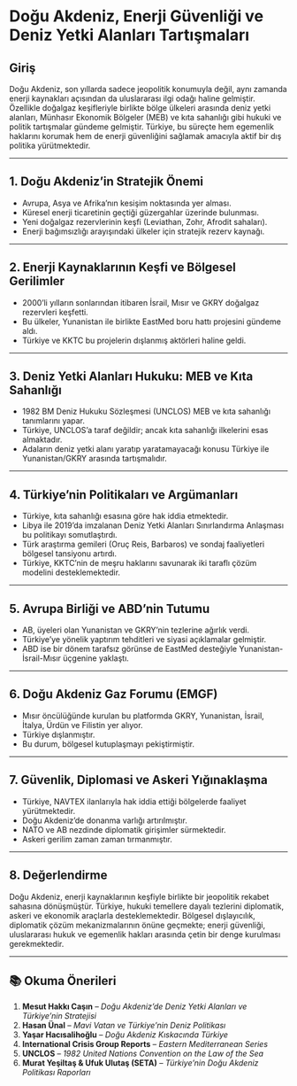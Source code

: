 # Doğu Akdeniz, Enerji Güvenliği ve Deniz Yetki Alanları Tartışmaları

## Giriş

Doğu Akdeniz, son yıllarda sadece jeopolitik konumuyla değil, aynı zamanda enerji kaynakları açısından da uluslararası ilgi odağı haline gelmiştir. Özellikle doğalgaz keşifleriyle birlikte bölge ülkeleri arasında deniz yetki alanları, Münhasır Ekonomik Bölgeler (MEB) ve kıta sahanlığı gibi hukuki ve politik tartışmalar gündeme gelmiştir. Türkiye, bu süreçte hem egemenlik haklarını korumak hem de enerji güvenliğini sağlamak amacıyla aktif bir dış politika yürütmektedir.

---

## 1. Doğu Akdeniz’in Stratejik Önemi

- Avrupa, Asya ve Afrika’nın kesişim noktasında yer alması.
- Küresel enerji ticaretinin geçtiği güzergahlar üzerinde bulunması.
- Yeni doğalgaz rezervlerinin keşfi (Leviathan, Zohr, Afrodit sahaları).
- Enerji bağımsızlığı arayışındaki ülkeler için stratejik rezerv kaynağı.

---

## 2. Enerji Kaynaklarının Keşfi ve Bölgesel Gerilimler

- 2000’li yılların sonlarından itibaren İsrail, Mısır ve GKRY doğalgaz rezervleri keşfetti.
- Bu ülkeler, Yunanistan ile birlikte EastMed boru hattı projesini gündeme aldı.
- Türkiye ve KKTC bu projelerin dışlanmış aktörleri haline geldi.

---

## 3. Deniz Yetki Alanları Hukuku: MEB ve Kıta Sahanlığı

- 1982 BM Deniz Hukuku Sözleşmesi (UNCLOS) MEB ve kıta sahanlığı tanımlarını yapar.
- Türkiye, UNCLOS’a taraf değildir; ancak kıta sahanlığı ilkelerini esas almaktadır.
- Adaların deniz yetki alanı yaratıp yaratamayacağı konusu Türkiye ile Yunanistan/GKRY arasında tartışmalıdır.

---

## 4. Türkiye’nin Politikaları ve Argümanları

- Türkiye, kıta sahanlığı esasına göre hak iddia etmektedir.
- Libya ile 2019’da imzalanan Deniz Yetki Alanları Sınırlandırma Anlaşması bu politikayı somutlaştırdı.
- Türk araştırma gemileri (Oruç Reis, Barbaros) ve sondaj faaliyetleri bölgesel tansiyonu artırdı.
- Türkiye, KKTC’nin de meşru haklarını savunarak iki taraflı çözüm modelini desteklemektedir.

---

## 5. Avrupa Birliği ve ABD’nin Tutumu

- AB, üyeleri olan Yunanistan ve GKRY’nin tezlerine ağırlık verdi.
- Türkiye’ye yönelik yaptırım tehditleri ve siyasi açıklamalar gelmiştir.
- ABD ise bir dönem tarafsız görünse de EastMed desteğiyle Yunanistan-İsrail-Mısır üçgenine yaklaştı.

---

## 6. Doğu Akdeniz Gaz Forumu (EMGF)

- Mısır öncülüğünde kurulan bu platformda GKRY, Yunanistan, İsrail, İtalya, Ürdün ve Filistin yer alıyor.
- Türkiye dışlanmıştır.
- Bu durum, bölgesel kutuplaşmayı pekiştirmiştir.

---

## 7. Güvenlik, Diplomasi ve Askeri Yığınaklaşma

- Türkiye, NAVTEX ilanlarıyla hak iddia ettiği bölgelerde faaliyet yürütmektedir.
- Doğu Akdeniz’de donanma varlığı artırılmıştır.
- NATO ve AB nezdinde diplomatik girişimler sürmektedir.
- Askeri gerilim zaman zaman tırmanmıştır.

---

## 8. Değerlendirme

Doğu Akdeniz, enerji kaynaklarının keşfiyle birlikte bir jeopolitik rekabet sahasına dönüşmüştür. Türkiye, hukuki temellere dayalı tezlerini diplomatik, askeri ve ekonomik araçlarla desteklemektedir. Bölgesel dışlayıcılık, diplomatik çözüm mekanizmalarının önüne geçmekte; enerji güvenliği, uluslararası hukuk ve egemenlik hakları arasında çetin bir denge kurulması gerekmektedir.

---

## 📚 Okuma Önerileri

1. **Mesut Hakkı Caşın** – _Doğu Akdeniz’de Deniz Yetki Alanları ve Türkiye’nin Stratejisi_
2. **Hasan Ünal** – _Mavi Vatan ve Türkiye’nin Deniz Politikası_
3. **Yaşar Hacısalihoğlu** – _Doğu Akdeniz Kıskacında Türkiye_
4. **International Crisis Group Reports** – _Eastern Mediterranean Series_
5. **UNCLOS** – _1982 United Nations Convention on the Law of the Sea_
6. **Murat Yeşiltaş & Ufuk Ulutaş (SETA)** – _Türkiye’nin Doğu Akdeniz Politikası Raporları_
